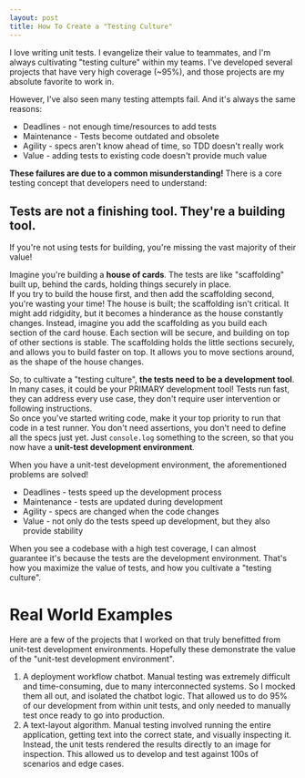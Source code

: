 ```yaml
---
layout: post
title: How To Create a "Testing Culture"
---
```


I love writing unit tests.  I evangelize their value to teammates, and I'm always cultivating "testing culture" within my teams.  I've developed several projects that have very high coverage (~95%), and those projects are my absolute favorite to work in.

However, I've also seen many testing attempts fail. And it's always the same reasons:
- Deadlines - not enough time/resources to add tests
- Maintenance - Tests become outdated and obsolete
- Agility - specs aren't know ahead of time, so TDD doesn't really work
- Value - adding tests to existing code doesn't provide much value

**These failures are due to a common misunderstanding!**  There is a core testing concept that developers need to understand:

## Tests are not a finishing tool.  They're a building tool.  
If you're not using tests for building, you're missing the vast majority of their value!

Imagine you're building a **house of cards**.  The tests are like "scaffolding" built up, behind the cards, holding things securely in place.  
If you try to build the house first, and then add the scaffolding second, you're wasting your time!  The house is built; the scaffolding isn't critical. It might add ridgidity, but it becomes a hinderance as the house constantly changes.
Instead, imagine you add the scaffolding as you build each section of the card house.  Each section will be secure, and building on top of other sections is stable.  The scaffolding holds the little sections securely, and allows you to build faster on top. It allows you to move sections around, as the shape of the house changes.

So, to cultivate a "testing culture", **the tests need to be a development tool**.  In many cases, it could be your PRIMARY development tool!  Tests run fast, they can address every use case, they don't require user intervention or following instructions.  
So once you've started writing code, make it your top priority to run that code in a test runner.  You don't need assertions, you don't need to define all the specs just yet.  Just `console.log` something to the screen, so that you now have a **unit-test development environment**.  

When you have a unit-test development environment, the aforementioned problems are solved!  
- Deadlines - tests speed up the development process
- Maintenance - tests are updated during development
- Agility - specs are changed when the code changes
- Value - not only do the tests speed up development, but they also provide stability

When you see a codebase with a high test coverage, I can almost guarantee it's because the tests are the development environment.  That's how you maximize the value of tests, and how you cultivate a "testing culture".

# Real World Examples

Here are a few of the projects that I worked on that truly benefitted from unit-test development environments. Hopefully these demonstrate the value of the "unit-test development environment".

1. A deployment workflow chatbot. Manual testing was extremely difficult and time-consuming, due to many interconnected systems.  So I mocked them all out, and isolated the chatbot logic.  That allowed us to do 95% of our development from within unit tests, and only needed to manually test once ready to go into production.
2. A text-layout algorithm.  Manual testing involved running the entire application, getting text into the correct state, and visually inspecting it. Instead, the unit tests rendered the results directly to an image for inspection.  This allowed us to develop and test against 100s of scenarios and edge cases.
